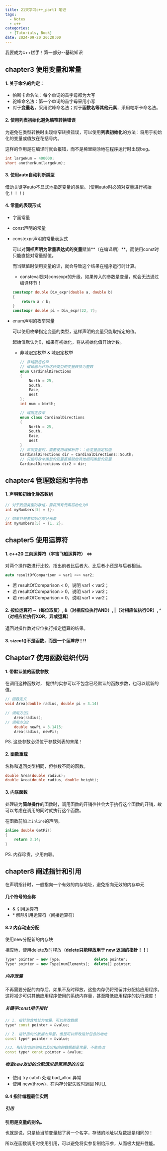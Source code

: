 ```yaml
---
title: 21天学习c++_part1 笔记 
tags: 
  - Notes
  - c++
categories: 
  - [Tutorials, Book]
date: 2024-09-20 20:20:00
---
```


我要成为c++糕手！第一部分--基础知识

<!-- more -->

## chapter3 使用变量和常量

#### 1. 关于命名的约定：

- 帕斯卡命名法：每个单词的首字母都为大写
- 驼峰命名法：第一个单词的首字母采用小写
- 对于**变量名**，采用驼峰命名法；对于**函数名等其他元素**，采用帕斯卡命名法。

#### 2. 使用列表初始化避免缩窄转换错误

为避免在类型转换时出现缩窄转换错误，可以使用**列表初始化**的方法：将用于初始化的变量或值放在花括号内。

这样的作用是在编译时就会报错，而不是稀里糊涂地在程序运行时出现bug。

```c++
int largeNum = 400000;
short anotherNum{largeNum};
```



#### 3. 使用auto自动判断类型

借助关键字auto不显式地指定变量的类型。（使用auto时必须对变量进行初始化！！！）

#### 4. 常量的表现形式

- 字面常量

- const声明的常量

- constexpr声明的常量表达式

  可以对**同样声明为常量表达式的变量**赋值**（在编译期）**，而使用const时只能直接对常量赋值。

  而当赋值时使用变量的话，就会导致这个结果在程序运行时计算。

  - consteval是对consexpr的升级，如果传入的参数是变量，就会无法通过编译环节！

  ```c++
  constexpr double Div_expr(double a, double b)
  {
      return a / b;
  }
  constexpr double pi = Div_expr(22, 7);
  ```

- enum声明的枚举常量

  可以使用枚举指定变量的类型，这样声明的变量只能取指定的值。

  起始值默认为0，如果有初始化，将从初始化值开始计数。

  - 非域限定枚举 & 域限定枚举

    ```c++
    // 非域限定枚举
    // 编译器允许将这种类型的变量转换为整数
    enum CardinalDirections
    {
        North = 25, 
        South, 
        Ease,
        West
    };
    int num = North;
    
    // 域限定枚举
    enum class CardinalDirections 
    {
        North = 25, 
        South, 
        Ease,
        West
    }
    // 声明变量时，需要使用域解析符：：给变量指定初值
    CardinalDirections dir = CardinalDirections::South;
    // 只能将枚举类型的变量直接赋给其他相同类型的变量
    CardinalDirections dir2 = dir;
    ```

  

## chapter4 管理数组和字符串

#### 1. 声明和初始化静态数组

```c++
// 对于数值类型的数组，要将所有元素初始化为0
int myNumbers[5] = {};

// 如果只是要初始化部分元素
int myNumbers[5] = {1, 2};
```



## chapter5 使用运算符

#### 1. c++20 三向运算符（宇宙飞船运算符） <=>

对两个操作数进行比较，指出前者比后者大、比后者小还是与后者相当。

```c++
auto resultOfComparison = var1 <=> var2;
```



- 若 resultOfComparison < 0，说明 var1 < var2；
- 若 resultOfComparison > 0，说明 var1 > var2；
- 若 resultOfComparison = 0，说明 var1 = var2；

#### 2. 按位运算符 ~（每位取反）, &（对相应位执行AND）, |（对相应位执行OR）, ^（对相应位执行XOR，异或运算）

返回对操作数对应位执行指定运算的结果。

#### 3. sizeof()不是函数，而是一个***运算符***！!!



## Chapter7 使用函数组织代码

#### 1. 带默认值的函数参数

在调用这种函数时， 提供的实参可以不包含已经默认的函数参数，也可以赋新的值。

```c++
// 函数定义
void Area(double radius, double pi = 3.14)
    
// 调用方法1
    Area(radius);
// 调用方法2
	double newPi = 3.1415;
	Area(radius, newPi);
```

 PS. 这些参数必须位于参数列表的末尾！

#### 2. 函数重载

名称和返回类型相同，但参数不同的函数。

```c++
double Area(double radius);
double Area(double radius, double height);
```

#### 3. 内联函数

处理较为**简单操作**的函数时，调用函数的开销往往会大于执行这个函数的开销，故可以考虑在调用的同时就执行这个函数。

在函数前加上`inline`的声明。

```c++
inline double GetPi()
{
    return 3.14;
}
```

PS. 内存珍贵，少用内联。

## chapter8 阐述指针和引用

在声明指针时，一般指向一个有效的内存地址，避免指向无效的内存单元

#### 几个符号的全称

- & 引用运算符
- \* 解除引用运算符（间接运算符）

#### 8.2 内存动态分配

使用new分配新的内存块

相应地，使用delete及时释放（**delete只能释放用于 new 返回的指针！！**）

```c++
Type* pointer = new Type;				delete pointer;
Type* pointer = new Type[numElements];  delete[] pointer;
```

##### 内存泄漏

不再需要分配的内存后，如果不及时释放，这些内存仍将预留并分配给应用程序。这将减少可供其他应用程序使用的系统内存量，甚至降低应用程序的执行速度！

##### 关键字const用于指针

```c++
// 1. 指针包含地址为常量，可以修改数据
type* const pointer = &value;

// 2. 指针指向的数据为常量，但是可以修改指针包含的地址
const type* pointer = &value;

//3. 指针包含的地址以及它指向的数据都是常量，不能修改
const type* const pointer = &value;
```

##### 检查new发出的分配请求是否满足的方法

- 使用 try catch 处理 bad_alloc 异常
- 使用 new(throw)，在内存分配失败时返回 NULL

#### 8.4 指针编程最佳实践

##### 引用

**引用是变量的别名。**

也就是说，只是给当前变量起了另一个名字，存储的地址以及数据是相同的！

所以在函数调用时使用引用，可以避免将实参复制给形参，从而极大提升性能。